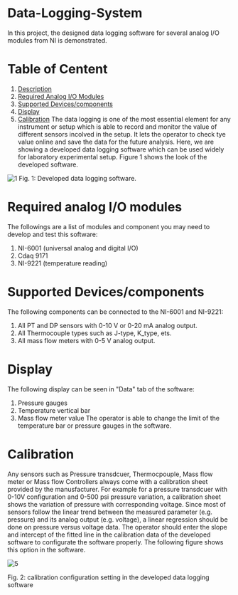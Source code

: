 # Data-Logging-System
In this project, the designed data logging software for several analog I/O modules from NI is demonstrated.
# Table of Centent
1. [Description](#1)
2. [Required Analog I/O Modules](#2) 
3. [Supported Devices/components](#3)
4. [Display](#4)
5. [Calibration](#5)
<a name="1"></a>
The data logging is one of the most essential element for any instrument or setup which is able to record and monitor the value of different sensors incolved in the setup. It lets the operator to check tye value online and save the data for the future analysis. Here, we are showing a developed data logging software which can be used widely for laboratory experimental setup. Figure 1 shows the look of the developed software. 

![1](https://user-images.githubusercontent.com/108043716/177007909-15c4b88c-8eb6-4821-aa9d-c43253291346.png)
Fig. 1: Developed data logging software. 
<a name="2"></a>
# Required analog I/O modules
The followings are a list of modules and component you may need to develop and test this software:
1. NI-6001 (universal analog and digital I/O)
2. Cdaq 9171
3. NI-9221 (temperature reading) 
<a name="3"></a>
# Supported Devices/components
The following components can be connected to the NI-6001 and NI-9221:
1. All PT and DP sensors with 0-10 V or 0-20 mA analog output.
2. All Thermocouple types such as J-type, K_type, ets.
3. All mass flow meters with 0-5 V analog output.
<a name="4"></a>
# Display
The following display can be seen in "Data" tab of the software:
1. Pressure gauges
2. Temperature vertical bar
3. Mass flow meter value
The operator is able to change the limit of the temperature bar or pressure gauges in the software.
<a name="5"></a>
# Calibration
Any sensors such as Pressure transdcuer, Thermocpouple, Mass flow meter or Mass flow Controllers always come with a calibration sheet provided by the manusfacturer. For example for a pressure transdcuer with 0-10V configuration and 0-500 psi pressure variation, a calibration sheet shows the variation of pressure with corresponding voltage. Since most of sensors follow the linear trend between the measured parameter (e.g. pressure) and its analog output (e.g. voltage), a linear regression should be done on pressure versus voltage data.
The operator should enter the slope and intercept of the fitted line in the calibration data of the developed software to configurate the software properly. The following figure shows this option in the software. 

![5](https://user-images.githubusercontent.com/108043716/177008468-624c0bcc-eb8f-42d4-b421-67b793c0fa16.png) 

Fig. 2: calibration configuration setting in the developed data logging software
